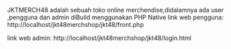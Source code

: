 JKTMERCH48 adalah sebuah toko online merchendise,didalamnya ada user ,pengguna dan admin
diBuild menggunakan PHP Native
link web pengguna:
http://localhost/jkt48merchshop/jkt48/front.php

link web admin:
http://localhost/jkt48merchshop/jkt48/login.html
